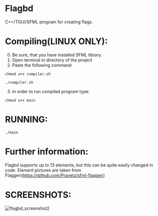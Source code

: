 # Flagbd
C++/TGUI/SFML program for creating flags.

# Compiling(LINUX ONLY): 
0. Be sure, that you have installed SFML library.
1. Open terminal in directory of the project
2. Paste the following command:
 ```
 chmod u+x compiler.sh
 ```
 ```
 ./compiler.sh
 ```
3. In order to run compiled program type:
 ```
 chmod u+x main
 ```
 
 # RUNNING:
 ```
 ./main
 ```
 # Further information: 
 Flagbd supports up to 13 elements, but this can be quite easily changed in code.
 Element pictures are taken from Flaggen(https://github.com/Pravetz/sfml-flaggen)

 # SCREENSHOTS:
 ![flagbd_screenshot2](https://user-images.githubusercontent.com/46265909/131497098-9e87041e-47a1-4cfc-84dc-d4df5a3b43d0.png)
